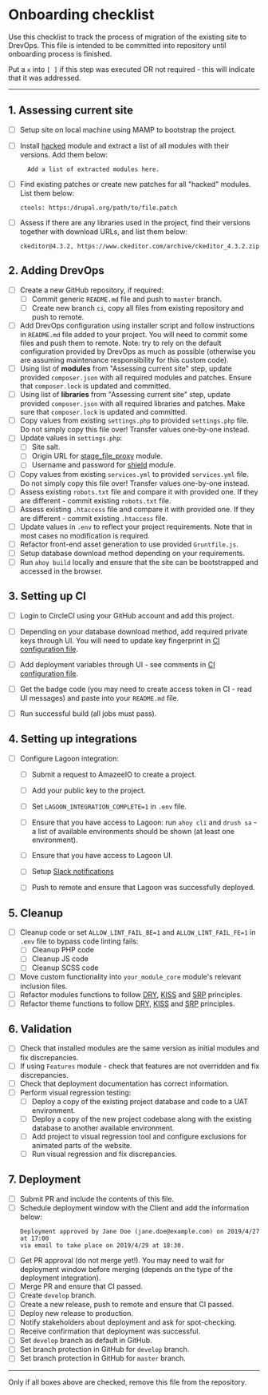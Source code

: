 Onboarding checklist
====================

Use this checklist to track the process of migration of the existing site
to DrevOps. This file is intended to be committed into repository until
onboarding process is finished.

Put a `x` into `[ ]` if this step was executed OR not required - this will
indicate that it was addressed.

--------------------------------------------------------------------------------

## 1. Assessing current site

- [ ] Setup site on local machine using MAMP to bootstrap the project.
- [ ] Install [hacked](https://www.drupal.org/project/hacked) module and extract
      a list of all modules with their versions. Add them below:
  ```
    Add a list of extracted modules here.
  ```

- [ ] Find existing patches or create new patches for all "hacked" modules. List
      them below:
  ```
  ctools: https:/drupal.org/path/to/file.patch
  ```
- [ ] Assess if there are any libraries used in the project, find their
      versions together with download URLs, and list them below:
  ```
  ckeditor@4.3.2, https://www.ckeditor.com/archive/ckeditor_4.3.2.zip
  ```

## 2. Adding DrevOps

- [ ] Create a new GitHub repository, if required:
    - [ ] Commit generic `README.md` file and push to `master` branch.
    - [ ] Create new branch `ci`, copy all files from existing repository and
          push to remote.
- [ ] Add DrevOps configuration using installer script and follow
      instructions in `README.md` file added to your project. You will need to
      commit some files and push them to remote. Note: try to rely on the
      default configuration provided by DrevOps as much as possible
      (otherwise you are assuming maintenance responsibility for this custom
      code).
- [ ] Using list of **modules** from "Assessing current site" step, update provided
      `composer.json` with all required modules and patches. Ensure that
      `composer.lock` is updated and committed.
- [ ] Using list of **libraries** from "Assessing current site" step, update
      provided `composer.json` with all required libraries and patches. Make
      sure that `composer.lock` is updated and committed.
- [ ] Copy values from existing `settings.php` to provided `settings.php` file.
      Do not simply copy this file over! Transfer values one-by-one instead.
- [ ] Update values in `settings.php`:
    - [ ] Site salt.
    - [ ] Origin URL for [stage_file_proxy](https://www.drupal.org/project/stage_file_proxy) module.
    - [ ] Username and password for [shield](https://www.drupal.org/project/shield) module.
- [ ] Copy values from existing `services.yml` to provided `services.yml` file.
      Do not simply copy this file over! Transfer values one-by-one instead.
- [ ] Assess existing `robots.txt` file and compare it with provided one. If
      they are different - commit existing `robots.txt` file.
- [ ] Assess existing `.htaccess` file and compare it with provided one. If
      they are different - commit existing `.htaccess` file.
- [ ] Update values in `.env` to reflect your project requirements. Note that
      in most cases no modification is required.
- [ ] Refactor front-end asset generation to use provided `Gruntfile.js`.
- [ ] Setup database download method depending on your requirements.
- [ ] Run `ahoy build` locally and ensure that the site can be bootstrapped
      and accessed in the browser.

## 3. Setting up CI

- [ ] Login to CircleCI using your GitHub account and add this project.
- [ ] Depending on your database download method, add required private keys
      through UI. You will need to update key fingerprint in
      [CI configuration file](.circleci/config.yml).
- [ ] Add deployment variables through UI - see comments in
      [CI configuration file](.circleci/config.yml).
- [ ] Get the badge code (you may need to create access token in CI - read UI
      messages) and paste into your `README.md` file.
- [ ] Run successful build (all jobs must pass).


## 4. Setting up integrations



- [ ] Configure Lagoon integration:
    - [ ] Submit a request to AmazeeIO to create a project.
    - [ ] Add your public key to the project.
    - [ ] Set `LAGOON_INTEGRATION_COMPLETE=1` in `.env` file.
    - [ ] Ensure that you have access to Lagoon: run `ahoy cli` and `drush sa` -
          a list of available environments should be shown (at least one
          environment).
    - [ ] Ensure that you have access to Lagoon UI.
    - [ ] Setup [Slack notifications](https://lagoon.readthedocs.io/en/latest/administering_lagoon/graphql_api/#adding-notifications-to-the-project)
    - [ ] Push to remote and ensure that Lagoon was successfully deployed.



## 5. Cleanup

- [ ] Cleanup code or set `ALLOW_LINT_FAIL_BE=1` and `ALLOW_LINT_FAIL_FE=1` in
      `.env` file to bypass code linting fails:
    - [ ] Cleanup PHP code
    - [ ] Cleanup JS code
    - [ ] Cleanup SCSS code
- [ ] Move custom functionality into `your_module_core` module's relevant
      inclusion files.
- [ ] Refactor modules functions to follow [DRY](https://en.wikipedia.org/wiki/Don%27t_repeat_yourself),
      [KISS](https://en.wikipedia.org/wiki/KISS_principle) and
      [SRP](https://en.wikipedia.org/wiki/Single_responsibility_principle)
      principles.
- [ ] Refactor theme functions to follow [DRY](https://en.wikipedia.org/wiki/Don%27t_repeat_yourself),
      [KISS](https://en.wikipedia.org/wiki/KISS_principle) and
      [SRP](https://en.wikipedia.org/wiki/Single_responsibility_principle)
      principles.

## 6. Validation

- [ ] Check that installed modules are the same version as initial modules and
      fix discrepancies.
- [ ] If using `Features` module - check that features are not overridden and
      fix discrepancies.
- [ ] Check that deployment documentation has correct information.
- [ ] Perform visual regression testing:
    - [ ] Deploy a copy of the existing project database and code to a UAT
          environment.
    - [ ] Deploy a copy of the new project codebase along with the existing
          database to another available environment.
    - [ ] Add project to visual regression tool and configure exclusions for
          animated parts of the website.
    - [ ] Run visual regression and fix discrepancies.

## 7. Deployment

- [ ] Submit PR and include the contents of this file.
- [ ] Schedule deployment window with the Client and add the information below:
  ```
  Deployment approved by Jane Doe (jane.doe@example.com) on 2019/4/27 at 17:00
  via email to take place on 2019/4/29 at 18:30.
  ```
- [ ] Get PR approval (do not merge yet!). You may need to wait for deployment
      window before merging (depends on the type of the deployment integration).
- [ ] Merge PR and ensure that CI passed.
- [ ] Create `develop` branch.
- [ ] Create a new release, push to remote and ensure that CI passed.
- [ ] Deploy new release to production.
- [ ] Notify stakeholders about deployment and ask for spot-checking.
- [ ] Receive confirmation that deployment was successful.
- [ ] Set `develop` branch as default in GitHub.
- [ ] Set branch protection in GitHub for `develop` branch.
- [ ] Set branch protection in GitHub for `master` branch.

--------------------------------------------------------------------------------

Only if all boxes above are checked, remove this file from the repository.

